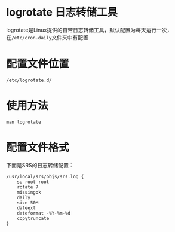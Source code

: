 # logrotate 日志转储工具
logrotate是Linux提供的自带日志转储工具，默认配置为每天运行一次，在`/etc/cron.daily`文件夹中有配置

# 配置文件位置
`/etc/logrotate.d/`

# 使用方法
`man logrotate`

# 配置文件格式
下面是SRS的日志转储配置：
```shell
/usr/local/srs/objs/srs.log {
    su root root
    rotate 7
    missingok
    daily
    size 50M
    dateext
    dateformat -%Y-%m-%d
    copytruncate
}
```

